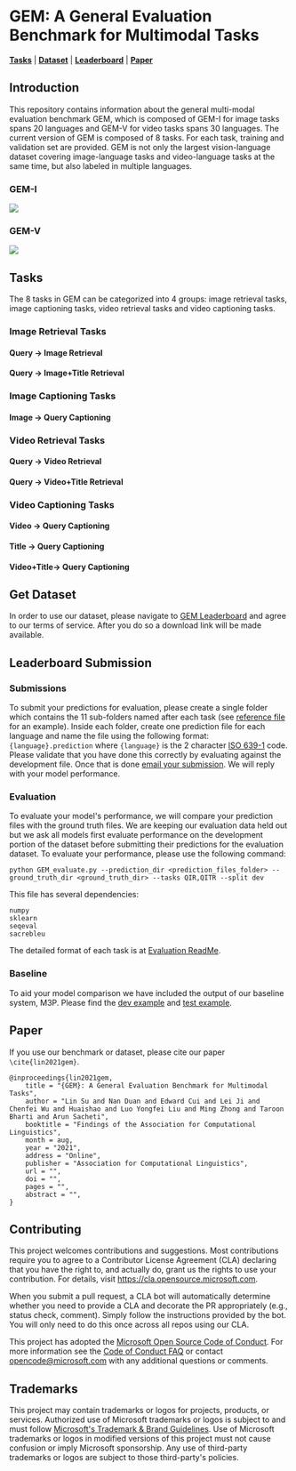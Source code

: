 # GEM: A General Evaluation Benchmark for Multimodal Tasks
[**Tasks**](#tasks) |
[**Dataset**](#get-dataset) |
[**Leaderboard**](https://microsoft.github.io/GEM/) |
[**Paper**](TBD)

## Introduction
This repository contains information about the general multi-modal evaluation benchmark GEM, which is composed of GEM-I for image tasks spans 20 languages and GEM-V for video tasks spans 30 languages.
The current version of GEM is composed of 8 tasks. For each task, training and validation set are provided. GEM is not only the largest vision-language dataset covering image-language tasks and video-language tasks at the same time, but also labeled in multiple languages.

### GEM-I

![](./img/GEM-I.PNG)


### GEM-V

![](./img/GEM-V.PNG)


## Tasks
The 8 tasks in GEM can be categorized into 4 groups: image retrieval tasks, image captioning tasks, video retrieval tasks and video captioning tasks.

### Image Retrieval Tasks

#### Query -> Image Retrieval

#### Query -> Image+Title Retrieval


### Image Captioning Tasks

#### Image -> Query Captioning


### Video Retrieval Tasks

#### Query -> Video Retrieval

#### Query -> Video+Title Retrieval


### Video Captioning Tasks

#### Video -> Query Captioning

#### Title -> Query Captioning

#### Video+Title-> Query Captioning


## Get Dataset
In order to use our dataset, please navigate to [GEM Leaderboard](https://microsoft.github.io/GEM/) and agree to our terms of service. After you do so a download link will be made available.

## Leaderboard Submission
### Submissions
To submit your predictions for evaluation, please create a single folder which contains the 11 sub-folders named after each task (see [reference file](evaluation/M3P_prediction_on_GEM_test) for an example). 
Inside each folder, create one prediction file for each language and name the file using the following format: `{language}.prediction` where `{language}` is the 2 character [ISO 639-1](https://en.wikipedia.org/wiki/List_of_ISO_639-1_codes) code.
Please validate that you have done this correctly by evaluating against the development file. Once that is done <a href='GEM-team@microsoft.com'>email your submission</a>. We will reply with your model performance.

### Evaluation
To evaluate your model's performance, we will compare your prediction files with the ground truth files.
We are keeping our evaluation data held out but we ask all models first evaluate performance on the development portion of the dataset before submitting their predictions for the evaluation dataset.
To evaluate your performance, please use the following command: 
```
python GEM_evaluate.py --prediction_dir <prediction_files_folder> --ground_truth_dir <ground_truth_dir> --tasks QIR,QITR --split dev 
```

This file has several dependencies:
```
numpy
sklearn
seqeval
sacrebleu
```

The detailed format of each task is at [Evaluation ReadMe](./evaluation/README.md).
### Baseline
To aid your model comparison we have included the output of our baseline system, M3P.  Please find the [dev example](evaluation/M3P_prediction_on_GEM_dev) and [test example](evaluation/M3P_prediction_on_GEM_test).
## Paper
If you use our benchmark or dataset, please cite our paper `\cite{lin2021gem}`.
```
@inproceedings{lin2021gem,
    title = "{GEM}: A General Evaluation Benchmark for Multimodal Tasks",
    author = "Lin Su and Nan Duan and Edward Cui and Lei Ji and Chenfei Wu and Huaishao and Luo Yongfei Liu and Ming Zhong and Taroon Bharti and Arun Sacheti",
    booktitle = "Findings of the Association for Computational Linguistics",
    month = aug,
    year = "2021",
    address = "Online",
    publisher = "Association for Computational Linguistics",
    url = "",
    doi = "",
    pages = "",
    abstract = "",
}
```

## Contributing

This project welcomes contributions and suggestions.  Most contributions require you to agree to a
Contributor License Agreement (CLA) declaring that you have the right to, and actually do, grant us
the rights to use your contribution. For details, visit https://cla.opensource.microsoft.com.

When you submit a pull request, a CLA bot will automatically determine whether you need to provide
a CLA and decorate the PR appropriately (e.g., status check, comment). Simply follow the instructions
provided by the bot. You will only need to do this once across all repos using our CLA.

This project has adopted the [Microsoft Open Source Code of Conduct](https://opensource.microsoft.com/codeofconduct/).
For more information see the [Code of Conduct FAQ](https://opensource.microsoft.com/codeofconduct/faq/) or
contact [opencode@microsoft.com](mailto:opencode@microsoft.com) with any additional questions or comments.

## Trademarks

This project may contain trademarks or logos for projects, products, or services. Authorized use of Microsoft 
trademarks or logos is subject to and must follow 
[Microsoft's Trademark & Brand Guidelines](https://www.microsoft.com/en-us/legal/intellectualproperty/trademarks/usage/general).
Use of Microsoft trademarks or logos in modified versions of this project must not cause confusion or imply Microsoft sponsorship.
Any use of third-party trademarks or logos are subject to those third-party's policies.
